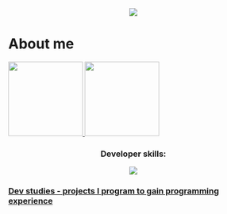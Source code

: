 <div align="center">
<img src="https://readme-typing-svg.herokuapp.com/?font=Righteous&size=35&center=true&vCenter=true&width=500&height=70&duration=4000&lines=Hi!+👋;+I'm+André!;I+love+coding" >
</div>

# About me
<div align="center">
<div style="display: flex;">
    <a href="#">
        <img height="150em" src="https://github-readme-stats.vercel.app/api/top-langs?username=andrerwfreitas&layout=compact&theme=radical" />
        <img height="150em" src="https://github-readme-stats.vercel.app/api?username=andrerwfreitas&show_icons=true&theme=radical&include_all_commits=false&count_private=true" />
    </a>
</div>
    
<h3>Developer skills:</h3>
    
<img src="https://skillicons.dev/icons?i=html,css,md,next,react,bootstrap,nodejs,git,github,bitbucket,figma,vscode,visualstudio,replit,aws,vercel,stackoverflow&perline=14" />
</div>


### [Dev studies - projects I program to gain programming experience](https://github.com/andrerwfreitas/andrerwfreitas/blob/main/dev-studies.md)
